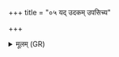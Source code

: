 +++
title = "०५ यद् उदकम् उपसिच्य"

+++
<details><summary>मूलम् (GR)</summary>

यद् उदकम् उपसिच्य प्रथमं प्राश्नाति तत् समृद्धम् ।  
ज्योग् जीवति सर्वम् आयुर् एति न पुरा जरसः प्रमीयते य एवं वेद ॥
</details>